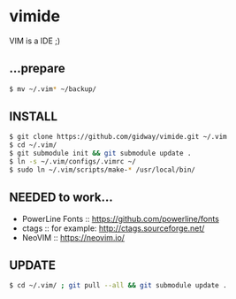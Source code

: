 # vimide
VIM is a IDE ;)

## ...prepare
```bash
$ mv ~/.vim* ~/backup/
```
## INSTALL
```bash
$ git clone https://github.com/gidway/vimide.git ~/.vim
$ cd ~/.vim/
$ git submodule init && git submodule update .
$ ln -s ~/.vim/configs/.vimrc ~/
$ sudo ln ~/.vim/scripts/make-* /usr/local/bin/
```
## NEEDED to work...

* PowerLine Fonts :: https://github.com/powerline/fonts
* ctags :: for example: http://ctags.sourceforge.net/
* NeoVIM :: https://neovim.io/

## UPDATE
```bash
$ cd ~/.vim/ ; git pull --all && git submodule update .
```

